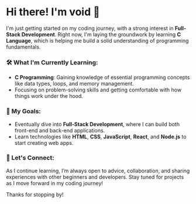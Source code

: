 # Hi there! I'm void 👋

I'm just getting started on my coding journey, with a strong interest in **Full-Stack Development**. Right now, I'm laying the groundwork by learning **C Language**, which is helping me build a solid understanding of programming fundamentals.

### 🛠 What I'm Currently Learning:
- **C Programming**: Gaining knowledge of essential programming concepts like data types, loops, and memory management.
- Focusing on problem-solving skills and getting comfortable with how things work under the hood.

### 🎯 My Goals:
- Eventually dive into **Full-Stack Development**, where I can build both front-end and back-end applications.
- Learn technologies like **HTML**, **CSS**, **JavaScript**, **React**, and **Node.js** to start creating web apps.
  
### 🤝 Let's Connect:
As I continue learning, I’m always open to advice, collaboration, and sharing experiences with other beginners and developers. Stay tuned for projects as I move forward in my coding journey!

Thanks for stopping by!
